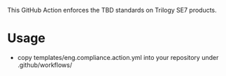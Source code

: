 This GitHub Action enforces the TBD standards on Trilogy SE7 products.

# Usage
* copy templates/eng.compliance.action.yml into your repository under .github/workflows/
